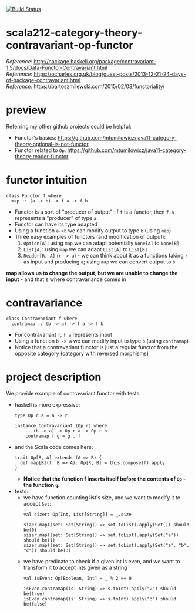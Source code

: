 [![Build Status](https://travis-ci.com/mtumilowicz/scala212-category-theory-contravariant-op-functor.svg?branch=master)](https://travis-ci.com/mtumilowicz/scala212-category-theory-contravariant-op-functor)

# scala212-category-theory-contravariant-op-functor
_Reference_: http://hackage.haskell.org/package/contravariant-1.5/docs/Data-Functor-Contravariant.html  
_Reference_: https://ocharles.org.uk/blog/guest-posts/2013-12-21-24-days-of-hackage-contravariant.html  
_Reference_: https://bartoszmilewski.com/2015/02/03/functoriality/  

# preview
Referring my other github projects could be helpful:
* Functor's basics: https://github.com/mtumilowicz/java11-category-theory-optional-is-not-functor
* Functor related to `Op`: https://github.com/mtumilowicz/java11-category-theory-reader-functor

# functor intuition
```
class Functor f where
  map :: (a -> b) -> f a -> f b
```

* Functor is a sort of "producer of output": if `f` is a functor, then `f a` represents a 
"producer" of type `a`
* Functor can have its type adapted
* Using a function `a->b` we can modify output to type `b` 
(using `map`)
* Three easy examples of functors (and modification of output):
    1. `Option[A]`: using `map` we can adapt potentially `None[A]`
    to `None[B]`
    1. `List[A]`: using `map` we can adapt `List[A]`
    to `List[B]`
    1. `Reader[R, A]` (`r -> a`) - we can think about it as a
    functions taking `r` as input and producing `a`; using `map`
    we can convert output to `b`
    
**map allows us to change the output, but we are unable to change
the input** - and that's where contravariance comes in

# contravariance
```
class Contravariant f where
  contramap :: (b -> a) -> f a -> f b
```

* For contravariant `f`, `f a` represents input
* Using a function `b -> a` we can modify input to type `b` 
(using `contramap`)
* Notice that a contravariant functor is just a regular 
functor from the opposite category (category with reversed
morphisms)

# project description
We provide example of contravariant functor with tests.
* haskell is more expressive:
    ```
    type Op r a = a -> r
    
    instance Contravariant (Op r) where
        -- (b -> a) -> Op r a -> Op r b
        contramap f g = g . f
    ```
* and the Scala code comes here:
    ```
    trait Op[R, A] extends (A => R) {
      def map[B](f: B => A): Op[R, B] = this.compose(f).apply
    }
    ```
    * **Notice that the function f inserts itself before 
    the contents of `Op` - the function `g`.**
* tests:
    * we have function counting list's size, and we want to modify 
    it to accept `Set`:
        ```
        val sizer: Op[Int, List[String]] = _.size
        
        sizer.map((set: Set[String]) => set.toList).apply(Set()) should be(0)
        sizer.map((set: Set[String]) => set.toList).apply(Set("a")) should be(1)
        sizer.map((set: Set[String]) => set.toList).apply(Set("a", "b", "c")) should be(3)
        ```
    * we have predicate to check if a given int is even, and
    we want to transform it to accept ints given as a string
        ```
        val isEven: Op[Boolean, Int] = _ % 2 == 0
        
        isEven.contramap((s: String) => s.toInt).apply("2") should be(true)
        isEven.contramap((s: String) => s.toInt).apply("3") should be(false)
        ```
